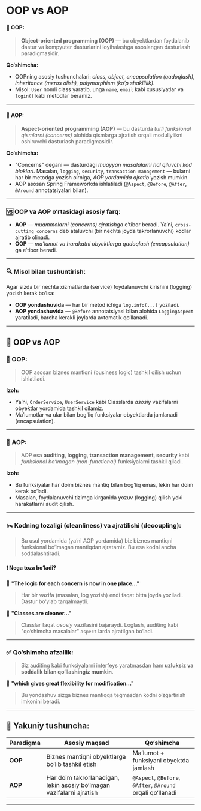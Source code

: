 # OOP vs AOP

#### 🔴 OOP:

> **Object-oriented programming (OOP)** — bu obyektlardan foydalanib dastur va kompyuter dasturlarini loyihalashga asoslangan dasturlash paradigmasidir.

**Qo‘shimcha:**

* OOPning asosiy tushunchalari: *class, object, encapsulation (qadoqlash), inheritance (meros olish), polymorphism (ko‘p shakllilik)*.
* Misol: `User` nomli class yaratib, unga `name`, `email` kabi xususiyatlar va `login()` kabi metodlar beramiz.

---

#### 🔵 AOP:

> **Aspect-oriented programming (AOP)** — bu dasturda *turli funksional qismlarni (concerns)* alohida qismlarga ajratish orqali moduliylikni oshiruvchi dasturlash paradigmasidir.

**Qo‘shimcha:**

* "Concerns" degani — dasturdagi *muayyan masalalarni hal qiluvchi kod bloklari*. Masalan, `logging`, `security`, `transaction management` — bularni har bir metodga yozish o‘rniga, *AOP yordamida ajratib* yozish mumkin.
* AOP asosan Spring Frameworkda ishlatiladi (`@Aspect`, `@Before`, `@After`, `@Around` annotatsiyalari bilan).

---

### 🆚 **OOP va AOP o‘rtasidagi asosiy farq:**

* **AOP** — *muammolarni (concerns) ajratishga* e’tibor beradi. Ya’ni, `cross-cutting concerns` deb ataluvchi (bir nechta joyda takrorlanuvchi) kodlar ajratib olinadi.
* **OOP** — *ma’lumot va harakatni obyektlarga qadoqlash (encapsulation)* ga e’tibor beradi.

---

### 🔍 Misol bilan tushuntirish:

Agar sizda bir nechta xizmatlarda (service) foydalanuvchi kirishini (logging) yozish kerak bo‘lsa:

* **OOP yondashuvida** — har bir metod ichiga `log.info(...)` yoziladi.
* **AOP yondashuvida** — `@Before` annotatsiyasi bilan alohida `LoggingAspect` yaratiladi, barcha kerakli joylarda avtomatik qo‘llanadi.

---

## 🎯 **OOP vs AOP**

### 🔷 OOP:

> OOP asosan biznes mantiqni (business logic) tashkil qilish uchun ishlatiladi.

**Izoh:**

* Ya’ni, `OrderService`, `UserService` kabi Classlarda *asosiy* vazifalarni obyektlar yordamida tashkil qilamiz.
* Ma’lumotlar va ular bilan bog‘liq funksiyalar obyektlarda jamlanadi (encapsulation).

---

### 🔶 AOP:

> AOP esa **auditing, logging, transaction management, security** kabi *funksional bo‘lmagan (non-functional)* funksiyalarni tashkil qiladi.

**Izoh:**

* Bu funksiyalar har doim biznes mantiq bilan bog‘liq emas, lekin har doim kerak bo‘ladi.
* Masalan, foydalanuvchi tizimga kirganida yozuv (logging) qilish yoki harakatlarni audit qilish.

---

### ✂️ **Kodning tozaligi (cleanliness) va ajratilishi (decoupling):**

> Bu usul yordamida (ya’ni AOP yordamida) biz biznes mantiqni funksional bo‘lmagan mantiqdan ajratamiz. Bu esa kodni ancha soddalashtiradi.

#### ❗ Nega toza bo‘ladi?

🔴 **"The logic for each concern is now in one place..."**

> Har bir vazifa (masalan, log yozish) endi faqat bitta joyda yoziladi. Dastur bo‘ylab tarqalmaydi.

🔴 **"Classes are cleaner..."**

> Classlar faqat *asosiy* vazifasini bajaraydi. Loglash, auditing kabi "qo‘shimcha masalalar" `aspect` larda ajratilgan bo‘ladi.

---

### ✅ **Qo‘shimcha afzallik:**

> Siz auditing kabi funksiyalarni interfeys yaratmasdan ham **uzluksiz va soddalik bilan qo‘llashingiz mumkin**.

🔹 **"which gives great flexibility for modification..."**

> Bu yondashuv sizga biznes mantiqqa tegmasdan kodni o‘zgartirish imkonini beradi.

---

## 🧠 Yakuniy tushuncha:

| Paradigma | Asosiy maqsad                                                         | Qo‘shimcha                                                  |
| --------- | --------------------------------------------------------------------- | ----------------------------------------------------------- |
| **OOP**   | Biznes mantiqni obyektlarga bo‘lib tashkil etish                      | Ma’lumot + funksiyani obyektda jamlash                      |
| **AOP**   | Har doim takrorlanadigan, lekin asosiy bo‘lmagan vazifalarni ajratish | `@Aspect`, `@Before`, `@After`, `@Around` orqali qo‘llanadi |

---


